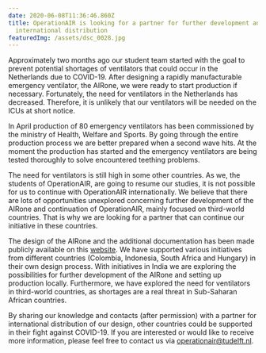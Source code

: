 ```yaml
---
date: 2020-06-08T11:36:46.860Z
title: OperationAIR is looking for a partner for further development and
  international distribution
featuredImg: /assets/dsc_0028.jpg
---
```

Approximately two months ago our student team started with the goal to prevent potential shortages of ventilators that could occur in the Netherlands due to COVID-19. After designing a rapidly manufacturable emergency ventilator, the AIRone, we were ready to start production if necessary. Fortunately, the need for ventilators in the Netherlands has decreased. Therefore, it is unlikely that our ventilators will be needed on the ICUs at short notice.

In April production of 80 emergency ventilators has been commissioned by the ministry of Health, Welfare and Sports. By going through the entire production process we are better prepared when a second wave hits. At the moment the production has started and the emergency ventilators are being tested thoroughly to solve encountered teething problems.

The need for ventilators is still high in some other countries. As we, the students of OperationAIR, are going to resume our studies, it is not possible for us to continue with OperationAIR internationally. We believe that there are lots of opportunities unexplored concerning further development of the AIRone and continuation of OperationAIR, mainly focused on third-world countries. That is why we are looking for a partner that can continue our initiative in these countries.

The design of the AIRone and the additional documentation has been made publicly available on this [website](https://osf.io/mn7xq/). We have supported various initiatives from different countries (Colombia, Indonesia, South Africa and Hungary) in their own design process. With initiatives in India we are exploring the possibilities for further development of the AIRone and setting up production locally. Furthermore, we have explored the need for ventilators in third-world countries, as shortages are a real threat in Sub-Saharan African countries.

By sharing our knowledge and contacts (after permission) with a partner for international distribution of our design, other countries could be supported in their fight against COVID-19. If you are interested or would like to receive more information, please feel free to contact us via operationair@tudelft.nl.